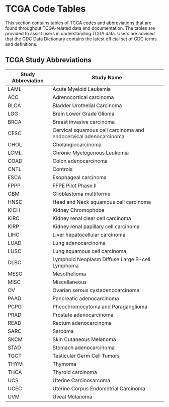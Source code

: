 # TCGA Code Tables

This section contains tables of TCGA codes and abbreviations that are found throughout TCGA-related data and documentation. The tables are provided to assist users in understanding TCGA data. Users are advised that the GDC Data Dictionary contains the latest official set of GDC terms and definitions.


## TCGA Study Abbreviations

| Study Abbreviation | Study Name |
| ---- | ---- |
| LAML   | Acute Myeloid Leukemia                                           |
| ACC    | Adrenocortical carcinoma                                         |
| BLCA   | Bladder Urothelial Carcinoma                                     |
| LGG    | Brain Lower Grade Glioma                                         |
| BRCA   | Breast invasive carcinoma                                        |
| CESC   | Cervical squamous cell carcinoma and endocervical adenocarcinoma |
| CHOL   | Cholangiocarcinoma                                               |
| LCML   | Chronic Myelogenous Leukemia                                     |
| COAD   | Colon adenocarcinoma                                             |
| CNTL   | Controls                                                         |
| ESCA   | Esophageal carcinoma                                             |
| FPPP   | FFPE Pilot Phase II                                              |
| GBM    | Glioblastoma multiforme                                          |
| HNSC   | Head and Neck squamous cell carcinoma                            |
| KICH   | Kidney Chromophobe                                               |
| KIRC   | Kidney renal clear cell carcinoma                                |
| KIRP   | Kidney renal papillary cell carcinoma                            |
| LIHC   | Liver hepatocellular carcinoma                                   |
| LUAD   | Lung adenocarcinoma                                              |
| LUSC   | Lung squamous cell carcinoma                                     |
| DLBC   | Lymphoid Neoplasm Diffuse Large B-cell Lymphoma                  |
| MESO   | Mesothelioma                                                     |
| MISC   | Miscellaneous                                                    |
| OV     | Ovarian serous cystadenocarcinoma                                |
| PAAD   | Pancreatic adenocarcinoma                                        |
| PCPG   | Pheochromocytoma and Paraganglioma                               |
| PRAD   | Prostate adenocarcinoma                                          |
| READ   | Rectum adenocarcinoma                                            |
| SARC   | Sarcoma                                                          |
| SKCM   | Skin Cutaneous Melanoma                                          |
| STAD   | Stomach adenocarcinoma                                           |
| TGCT   | Testicular Germ Cell Tumors                                      |
| THYM   | Thymoma                                                          |
| THCA   | Thyroid carcinoma                                                |
| UCS    | Uterine Carcinosarcoma                                           |
| UCEC   | Uterine Corpus Endometrial Carcinoma                             |
| UVM    | Uveal Melanoma                                                   |
